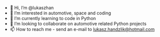 - 👋 Hi, I’m @lukaszhan
- 👀 I’m interested in automotive, space and coding
- 🌱 I’m currently learning to code in Python
- 💞️ I’m looking to collaborate on automotive related Python projects
- 📫 How to reach me - send an e-mail to lukasz.handzlik@hotmail.com

<!---
lukaszhan/lukaszhan is a ✨ special ✨ repository because its `README.md` (this file) appears on your GitHub profile.
You can click the Preview link to take a look at your changes.
--->
